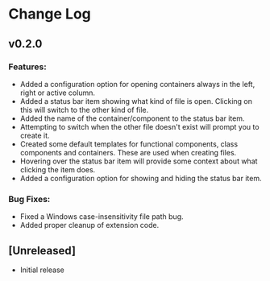 # Change Log

## v0.2.0

### Features:
- Added a configuration option for opening containers always in the left, right or active column.
- Added a status bar item showing what kind of file is open. Clicking on this will switch to the other kind of file.
- Added the name of the container/component to the status bar item.
- Attempting to switch when the other file doesn't exist will prompt you to create it.
- Created some default templates for functional components, class components and containers. These are used when creating files.
- Hovering over the status bar item will provide some context about what clicking the item does.
- Added a configuration option for showing and hiding the status bar item.

### Bug Fixes:
- Fixed a Windows case-insensitivity file path bug.
- Added proper cleanup of extension code.


## [Unreleased]
- Initial release
